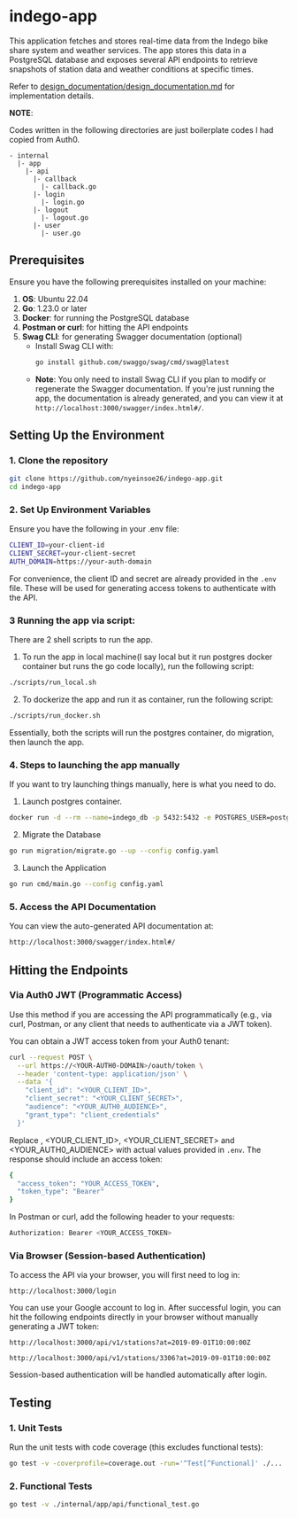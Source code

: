 # indego-app

This application fetches and stores real-time data from the Indego bike share system and weather services. The app stores this data in a PostgreSQL database and exposes several API endpoints to retrieve snapshots of station data and weather conditions at specific times.

Refer to [design_documentation/design_documentation.md](design_documentation/design_documentation.md) for implementation details.

**NOTE**:

Codes written in the following directories are just boilerplate codes I had copied from Auth0.
```
- internal
  |- app
    |- api
      |- callback
        |- callback.go
      |- login
        |- login.go
      |- logout
        |- logout.go
      |- user
        |- user.go
```


## Prerequisites

Ensure you have the following prerequisites installed on your machine:

1. **OS**: Ubuntu 22.04
2. **Go**: 1.23.0 or later
3. **Docker**: for running the PostgreSQL database
4. **Postman or curl**: for hitting the API endpoints
5. **Swag CLI**: for generating Swagger documentation (optional)
   - Install Swag CLI with: 
     ```bash
     go install github.com/swaggo/swag/cmd/swag@latest
     ```
   - **Note**: You only need to install Swag CLI if you plan to modify or regenerate the Swagger documentation. If you're just running the app, the documentation is already generated, and you can view it at `http://localhost:3000/swagger/index.html#/`.

## Setting Up the Environment

### 1. Clone the repository
```bash
git clone https://github.com/nyeinsoe26/indego-app.git
cd indego-app
```

### 2. Set Up Environment Variables

Ensure you have the following in your .env file:
```bash
CLIENT_ID=your-client-id
CLIENT_SECRET=your-client-secret
AUTH_DOMAIN=https://your-auth-domain
```
For convenience, the client ID and secret are already provided in the `.env` file. These will be used for generating access tokens to authenticate with the API.

### 3 Running the app via script:

There are 2 shell scripts to run the app.

1. To run the app in local machine(I say local but it run postgres docker container but runs the go code locally), run the following script:
```bash
./scripts/run_local.sh
```

2. To dockerize the app and run it as container, run the following script:
```bash
./scripts/run_docker.sh
```

Essentially, both the scripts will run the postgres container, do migration, then launch the app.

### 4. Steps to launching the app manually
If you want to try launching things manually, here is what you need to do.
1. Launch postgres container.
```bash
docker run -d --rm --name=indego_db -p 5432:5432 -e POSTGRES_USER=postgres -e POSTGRES_PASSWORD=pass123 -e POSTGRES_DB=indego_db postgres:17.0-alpine3.20
```
2. Migrate the Database
```bash
go run migration/migrate.go --up --config config.yaml
```

3. Launch the Application
```bash
go run cmd/main.go --config config.yaml
```

### 5. Access the API Documentation
You can view the auto-generated API documentation at:
```bash
http://localhost:3000/swagger/index.html#/
```

## Hitting the Endpoints

### Via Auth0 JWT (Programmatic Access)
Use this method if you are accessing the API programmatically (e.g., via curl, Postman, or any client that needs to authenticate via a JWT token).

You can obtain a JWT access token from your Auth0 tenant:
```bash
curl --request POST \
  --url https://<YOUR-AUTH0-DOMAIN>/oauth/token \
  --header 'content-type: application/json' \
  --data '{
    "client_id": "<YOUR_CLIENT_ID>",
    "client_secret": "<YOUR_CLIENT_SECRET>",
    "audience": "<YOUR_AUTH0_AUDIENCE>",
    "grant_type": "client_credentials"
  }'
```

Replace <YOUR-AUTH0-DOMAIN>, <YOUR_CLIENT_ID>, <YOUR_CLIENT_SECRET> and <YOUR_AUTH0_AUDIENCE> with actual values provided in `.env`.
The response should include an access token:
```bash
{
  "access_token": "YOUR_ACCESS_TOKEN",
  "token_type": "Bearer"
}
```

In Postman or curl, add the following header to your requests:
```bash
Authorization: Bearer <YOUR_ACCESS_TOKEN>
```

### Via Browser (Session-based Authentication)
To access the API via your browser, you will first need to log in:
```
http://localhost:3000/login
```

You can use your Google account to log in. After successful login, you can hit the following endpoints directly in your browser without manually generating a JWT token:
```
http://localhost:3000/api/v1/stations?at=2019-09-01T10:00:00Z

http://localhost:3000/api/v1/stations/3306?at=2019-09-01T10:00:00Z
```
Session-based authentication will be handled automatically after login.



## Testing
### 1. Unit Tests
Run the unit tests with code coverage (this excludes functional tests):

```bash
go test -v -coverprofile=coverage.out -run='^Test[^Functional]' ./...
```

### 2. Functional Tests
```bash
go test -v ./internal/app/api/functional_test.go
```